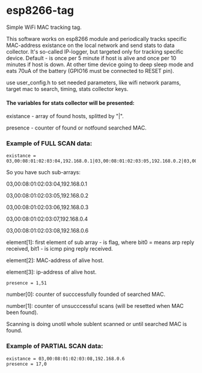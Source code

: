 # esp8266-tag
Simple WiFi MAC tracking tag.

This software works on esp8266 module and periodically tracks specific MAC-address existance on the local network and send stats to data collector. It's so-called IP-logger, but targeted only for tracking specific device. Default - is once per 5 minute if host is alive and once per 10 minutes if host is down. At other time device going to deep sleep mode and eats 70uA of the battery (GPIO16 must be connected to RESET pin).


use user_config.h to set needed parameters, like wifi network params,  target mac to search, timing, stats collector keys.

#### The variables for stats collector will be presented:

existance - array of found hosts, splitted by "|".

presence - counter of found or notfound searched MAC.


### Example of FULL SCAN data:

    existance = 03,00:08:01:02:03:04,192.168.0.1|03,00:08:01:02:03:05,192.168.0.2|03,00:08:01:02:03:06,192.168.0.3|03,00:08:01:02:03:07,192.168.0.4|03,00:08:01:02:03:08,192.168.0.6
So you have such sub-arrays:

03,00:08:01:02:03:04,192.168.0.1

03,00:08:01:02:03:05,192.168.0.2

03,00:08:01:02:03:06,192.168.0.3

03,00:08:01:02:03:07,192.168.0.4

03,00:08:01:02:03:08,192.168.0.6


element[1]: first element of sub array - is flag, where bit0 = means arp reply received, bit1 - is icmp ping reply received.

element[2]: MAC-address of alive host.

element[3]: ip-address of alive host.


    presence = 1,51

number[0]: counter of succcessfully founded of searched MAC.

number[1]: counter of unsucccessful scans (will be resetted when MAC been found).


Scanning is doing unotil whole sublent scanned or until searched MAC is found.


### Example of PARTIAL SCAN data:

    existance = 03,00:08:01:02:03:08,192.168.0.6
    presence = 17,0




